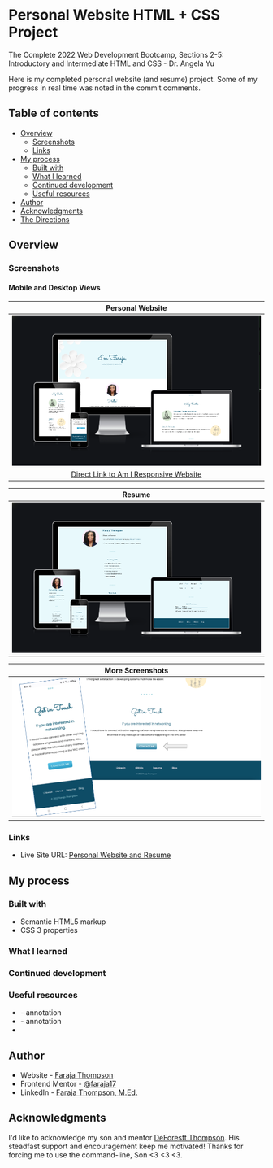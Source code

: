 # Personal Website HTML + CSS Project

The Complete 2022 Web Development Bootcamp, Sections 2-5: Introductory and Intermediate HTML and CSS - Dr. Angela Yu

Here is my completed personal website (and resume) project.  Some of my progress in real time was noted in the commit comments. 

## Table of contents

- [Overview](#overview)
  - [Screenshots](#screenshots)
  - [Links](#links)
- [My process](#my-process)
  - [Built with](#built-with)
  - [What I learned](#what-i-learned)
  - [Continued development](#continued-development)
  - [Useful resources](#useful-resources)
- [Author](#author)
- [Acknowledgments](#acknowledgments)
- [The Directions](#frontend-mentor---qr-code-component) 

## Overview




### Screenshots
#### Mobile and Desktop Views

| <b>Personal Website</b> | 
|:--:|
| ![Personal Website](https://raw.githubusercontent.com/Faraja17/my-website/main/images/personal-website.png) |
| [Direct Link to Am I Responsive Website](https://ui.dev/amiresponsive?url=https://faraja17.github.io/my-website/)|

| <b>Resume</b> | 
|:--:|
| ![Resume](https://raw.githubusercontent.com/Faraja17/my-website/main/images/Resume.png) |

| <b>More Screenshots</b> | 
|:--:|
| [![Link to Google Slides](link-to-slides.png)](https://docs.google.com/presentation/d/e/2PACX-1vROkxVyUGrL-H86BwdRjp2-pR0OU4mqIA1PmLdf0vh8ypV4msyidQBM9mZgJLeFc7AsDSrrOJjhP8Oe/pub?start=false&loop=false&delayms=3000&slide=id.g1270c083a6c_0_146) |


### Links

- Live Site URL: [Personal Website and Resume](https://faraja17.github.io/my-website/)

## My process



### Built with

- Semantic HTML5 markup
- CSS 3 properties

### What I learned



### Continued development



### Useful resources

- []() - annotation
- []() - annotation
- 
## Author

- Website - [Faraja Thompson](https://faraja17.github.io/my-website/)
- Frontend Mentor - [@faraja17](https://www.frontendmentor.io/profile/Faraja17)
- LinkedIn - [Faraja Thompson, M.Ed.](https://www.linkedin.com/in/faraja-thompson-m-ed-70885b8/)

## Acknowledgments

I'd like to acknowledge my son and mentor [DeForestt Thompson](https://github.com/DeForestt).  His steadfast support and encouragement keep me motivated!  Thanks for forcing me to use the command-line, Son <3 <3 <3.
